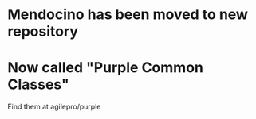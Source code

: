 # Mendocino has been moved to new repository

# Now called "Purple Common Classes"

Find them at agilepro/purple


